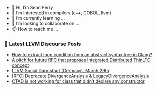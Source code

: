 - 👋 Hi, I’m Sean Perry
- 👀 I’m interested in compilers (c++, COBOL, llvm)
- 🌱 I’m currently learning ...
- 💞️ I’m looking to collaborate on ...
- 📫 How to reach me ...

<!---
s66perry/s66perry is a ✨ special ✨ repository because its `README.md` (this file) appears on your GitHub profile.
You can click the Preview link to take a look at your changes.
--->
### 📕 Latest LLVM Discourse Posts

<!-- DISCOURSE-LLVM:START -->
- [How to extract loop condition from an abstract syntax tree in Clang?](https://discourse.llvm.org/t/how-to-extract-loop-condition-from-an-abstract-syntax-tree-in-clang/69507#post_13)
- [A pitch for future RFC that proposes Integrated Distributed ThinLTO concept](https://discourse.llvm.org/t/a-pitch-for-future-rfc-that-proposes-integrated-distributed-thinlto-concept/69553#post_3)
- [LLVM Social Darmstadt &lpar;Germany&rpar;, March 29th](https://discourse.llvm.org/t/llvm-social-darmstadt-germany-march-29th/68996#post_4)
- [[RFC] Deprecate DivergenceAnalysis &amp; LegacyDivergenceAnalysis](https://discourse.llvm.org/t/rfc-deprecate-divergenceanalysis-legacydivergenceanalysis/69538#post_4)
- [CTAD is not working for class that didn’t declare any constructor](https://discourse.llvm.org/t/ctad-is-not-working-for-class-that-didn-t-declare-any-constructor/69570#post_1)
<!-- DISCOURSE-LLVM:END -->
